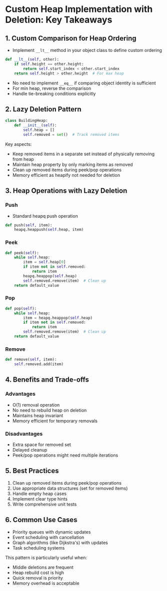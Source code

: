 # Custom Heap Implementation with Deletion: Key Takeaways

## 1. Custom Comparison for Heap Ordering
- Implement `__lt__` method in your object class to define custom ordering
```python
def __lt__(self, other):
    if self.height == other.height:
        return self.start_index < other.start_index
    return self.height > other.height  # For max heap
```
- No need to implement `__eq__` if comparing object identity is sufficient
- For min heap, reverse the comparison
- Handle tie-breaking conditions explicitly

## 2. Lazy Deletion Pattern
```python
class BuildingHeap:
    def __init__(self):
        self.heap = []
        self.removed = set()  # Track removed items
```
Key aspects:
- Keep removed items in a separate set instead of physically removing from heap
- Maintain heap property by only marking items as removed
- Clean up removed items during peek/pop operations
- Memory efficient as heapify not needed for deletion

## 3. Heap Operations with Lazy Deletion
### Push
- Standard heapq push operation
```python
def push(self, item):
    heapq.heappush(self.heap, item)
```

### Peek
```python
def peek(self):
    while self.heap:
        item = self.heap[0]
        if item not in self.removed:
            return item
        heapq.heappop(self.heap)
        self.removed.remove(item)  # Clean up
    return default_value
```

### Pop
```python
def pop(self):
    while self.heap:
        item = heapq.heappop(self.heap)
        if item not in self.removed:
            return item
        self.removed.remove(item)  # Clean up
    return default_value
```

### Remove
```python
def remove(self, item):
    self.removed.add(item)
```

## 4. Benefits and Trade-offs
### Advantages
- O(1) removal operation
- No need to rebuild heap on deletion
- Maintains heap invariant
- Memory efficient for temporary removals

### Disadvantages
- Extra space for removed set
- Delayed cleanup
- Peek/pop operations might need multiple iterations

## 5. Best Practices
1. Clean up removed items during peek/pop operations
2. Use appropriate data structures (set for removed items)
3. Handle empty heap cases
4. Implement clear type hints
5. Write comprehensive unit tests

## 6. Common Use Cases
- Priority queues with dynamic updates
- Event scheduling with cancellation
- Graph algorithms (like Dijkstra's) with updates
- Task scheduling systems

This pattern is particularly useful when:
- Middle deletions are frequent
- Heap rebuild cost is high
- Quick removal is priority
- Memory overhead is acceptable
